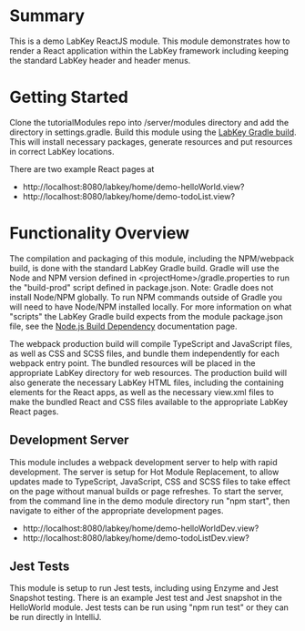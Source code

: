 # Summary
This is a demo LabKey ReactJS module. This module demonstrates how to render a React application within the LabKey framework 
including keeping the standard LabKey header and header menus.

<a name="gettingStarted"></a>
# Getting Started
Clone the tutorialModules repo into /server/modules directory and add the directory in settings.gradle.  Build this module 
using the [LabKey Gradle build]. This will install necessary packages, generate resources and put resources in correct LabKey locations.

There are two example React pages at
- http://localhost:8080/labkey/home/demo-helloWorld.view?
- http://localhost:8080/labkey/home/demo-todoList.view?

<a name="functionality"></a>
# Functionality Overview
The compilation and packaging of this module, including the NPM/webpack build, is done with the standard LabKey Gradle build. 
Gradle will use the Node and NPM version defined in \<projectHome\>/gradle.properties to run the "build-prod" script defined in package.json.
Note: Gradle does not install Node/NPM globally. To run NPM commands outside of Gradle you will need to have Node/NPM installed 
locally. For more information on what "scripts" the LabKey Gradle build expects from the module package.json file, 
see the [Node.js Build Dependency] documentation page.

The webpack production build will compile TypeScript and JavaScript files, as well as CSS and SCSS files, and bundle them independently 
for each webpack entry point.  The bundled resources will be placed in the appropriate LabKey directory for web resources.  The production build will also 
generate the necessary LabKey HTML files, including the containing elements for the React apps, as well as the necessary view.xml files 
to make the bundled React and CSS files available to the appropriate LabKey React pages.

<a name="devServer"></a>
## Development Server
This module includes a webpack development server to help with rapid development.  The server is setup for Hot Module Replacement, 
to allow updates made to TypeScript, JavaScript, CSS and SCSS files to take effect on the page without manual builds or page refreshes. To 
start the server, from the command line in the demo module directory run "npm start", then navigate to either of the appropriate development pages.
- http://localhost:8080/labkey/home/demo-helloWorldDev.view?
- http://localhost:8080/labkey/home/demo-todoListDev.view?

<a name="jest"></a>
## Jest Tests
This module is setup to run Jest tests, including using Enzyme and Jest Snapshot testing. There is an example Jest test and 
Jest snapshot in the HelloWorld module.  Jest tests can be run using "npm run test" or they can be run directly in IntelliJ.

    
[LabKey Gradle build]: https://www.labkey.org/Documentation/wiki-page.view?name=gradleBuild   
[Node.js Build Dependency]: https://www.labkey.org/Documentation/wiki-page.view?name=nodejs 